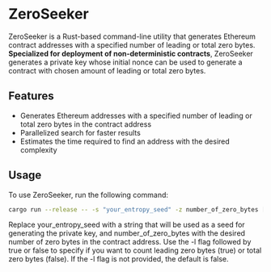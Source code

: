 # ZeroSeeker

ZeroSeeker is a Rust-based command-line utility that generates Ethereum contract addresses with a specified number of leading or total zero bytes. **Specialized for deployment of non-deterministic contracts**, ZeroSeeker generates a private key whose initial nonce can be used to generate a contract with chosen amount of leading or total zero bytes.

## Features

- Generates Ethereum addresses with a specified number of leading or total zero bytes in the contract address
- Parallelized search for faster results
- Estimates the time required to find an address with the desired complexity

## Usage

To use ZeroSeeker, run the following command:

```sh
cargo run --release -- -s "your_entropy_seed" -z number_of_zero_bytes [-l (true|false)]
```

Replace your_entropy_seed with a string that will be used as a seed for generating the private key, and number_of_zero_bytes with the desired number of zero bytes in the contract address. Use the -l flag followed by true or false to specify if you want to count leading zero bytes (true) or total zero bytes (false). If the -l flag is not provided, the default is false.
